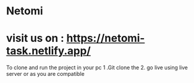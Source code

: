 # Netomi 
# visit us on : https://netomi-task.netlify.app/

To clone and run the project in your pc 
 1 .Git clone the 
 2. go live using live server or as you are compatible
